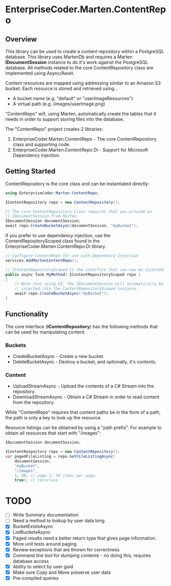 ﻿
# EnterpriseCoder.Marten.ContentRepo

## Overview

This library can be used to create a content repository within a 
PostgreSQL database.  This library uses MartenDb and requires a
Marten **IDocumentSession** instance to do it's work against the
PostgreSQL database.  All methods related to the core ContentRepository
class are implemented using Async/Await.

Content resources are mapped using addressing similar to an Amazon S3
bucket.  Each resource is stored and retrieved using...

* A bucket name (e.g. "default" or "userImageResources")
* A virtual path (e.g. /images/userImage.png)

"ContentRepo" will, using Marten, automatically create the tables that
it needs in order to support storing files into the database.  

The "ContentRepo" project creates 2 libraries:
1. EnterpriseCoder.Marten.ContentRepo - The core ContentRepository class and supporting code.
2. EnterpriseCoder.Marten.ContentRepo.Di - Support for Microsoft Dependency Injection.

## Getting Started

ContentRepository is the core class and can be instantiated directly:

```csharp
using EnterpriseCoder.Marten.ContentRepo;

IContentRepository repo = new ContentRepository();

// The core ContentRepository class requires that you provide an 
// IDocumentSession from Marten.
IDocumentSession documentSession;
await repo.CreateBucketAsync(documentSession, "myBucket");

```
If you prefer to use dependency injection, use the ContentRepositoryScoped class found in the 
EnterpriseCoder.Marten.ContentRepo.Di library.

```csharp
// Configure ContentRepo for use with Dependency Injection
services.AddMartenContentRepo();

// IContentRepositoryScoped is the interface that can now be injected.
public async Task MyMethod( IContentRepositoryScoped repo ) 
{
    // Note that using DI, the IDocumentSession will automatically be
    // injected into the ContentRepositoryScoped instance.
    await repo.CreateBucketAsync("myBucket");
}        
```
## Functionality

The core interface (**IContentRepository**) has the following methods that can be 
used for manipulating content.

### Buckets
* CreateBucketAsync - Create a new bucket.
* DeleteBucketAsync - Destroy a bucket, and optionally, it's contents.

### Content
* UploadStreamAsync - Upload the contents of a C# Stream into the repository.
* DownloadStreamAsync - Obtain a C# Stream in order to read content from the repository.





While "ContentRepo" requires that content paths be in the form of a
path, the path is only a key to look up the resource.


Resource listings can be obtained by using a "path prefix".  For example
to obtain all resources that start with "/images":

```csharp
IDocumentSession documentSession;

IContentRespoitory repo = new ContentRepository();
var pagedFileListing = repo.GetFileListingAsync(
    documentSession,
    "myBucket",
    "/images",
    1, 50, // page 1, 50 items per page.
    true); // recursive
```


# TODO

* [ ] Write Summary documentation
* [ ] Need a method to lookup by user data long.
* [X] BucketExistsAsync
* [X] ListBucketsAsync
* [X] Paged results need a better return type that gives page information.
* [X] More unit tests around paging.
* [X] Review exceptions that are thrown for correctness.
* [X] Command line tool for dumping contents - no doing this, requires database access
* [X] Ability to select by user guid
* [X] Make sure Copy and Move preserve user data
* [X] Pre-compiled queries
